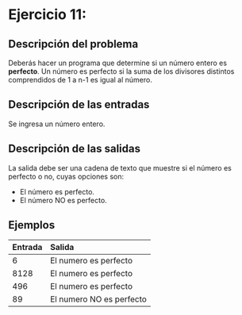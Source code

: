 # **Ejercicio 11:**

## Descripción del problema

Deberás hacer un programa que determine si un número entero es **perfecto**. Un número es perfecto si la suma de los divisores distintos comprendidos de 1 a n-1 es igual al número.

## Descripción de las entradas

Se ingresa un número entero.

## Descripción de las salidas

La salida debe ser una cadena de texto que muestre si el número es perfecto o no, cuyas opciones son:

- El número es perfecto.
- El número NO es perfecto.

## Ejemplos

| Entrada | Salida                   |
| :------ | :----------------------- |
| 6       | El numero es perfecto    |
| 8128    | El numero es perfecto    |
| 496     | El numero es perfecto    |
| 89      | El numero NO es perfecto |
